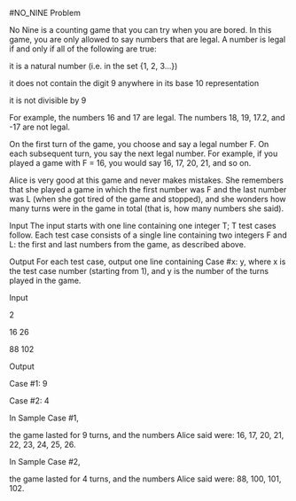 #NO_NINE 
Problem 

No Nine is a counting game that you can try when you are bored. In this game, you are only allowed to say numbers that are legal. A number is legal if and only if all of the following are true:

it is a natural number (i.e. in the set {1, 2, 3...})

it does not contain the digit 9 anywhere in its base 10 representation

it is not divisible by 9

For example, the numbers 16 and 17 are legal. The numbers 18, 19, 17.2, and -17 are not legal.

On the first turn of the game, you choose and say a legal number F. On each subsequent turn, you say the next legal number. For example, if you played a game with F = 16, you would say 16, 17, 20, 21, and so on.

Alice is very good at this game and never makes mistakes. She remembers that she played a game in which the first number was F and the last number was L (when she got tired of the game and stopped), and she wonders how many turns were in the game in total (that is, how many numbers she said).

Input The input starts with one line containing one integer T; T test cases follow. Each test case consists of a single line containing two integers F and L: the first and last numbers from the game, as described above.

Output For each test case, output one line containing Case #x: y, where x is the test case number (starting from 1), and y is the number of the turns played in the game.

Input

2

16 26

88 102

Output

Case #1: 9

Case #2: 4

In Sample Case #1,

the game lasted for 9 turns, and the numbers Alice said were: 16, 17, 20, 21, 22, 23, 24, 25, 26.

In Sample Case #2,

the game lasted for 4 turns, and the numbers Alice said were: 88, 100, 101, 102.
